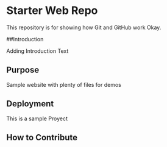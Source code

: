 # Starter Web Repo

This repository is for showing how Git and GitHub work
Okay.

##Introduction

Adding Introduction Text

## Purpose

Sample website with plenty of files for demos

## Deployment

This is a sample Proyect

## How to Contribute